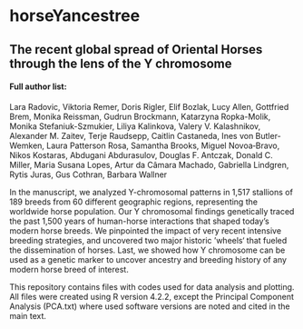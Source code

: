 # horseYancestree
## The recent global spread of Oriental Horses through the lens of the Y chromosome
#### Full author list: 
Lara Radovic, Viktoria Remer, Doris Rigler, Elif Bozlak, Lucy Allen, Gottfried Brem, Monika Reissman, Gudrun Brockmann, Katarzyna Ropka-Molik, Monika Stefaniuk-Szmukier, Liliya Kalinkova, Valery V. Kalashnikov, Alexander M. Zaitev, Terje Raudsepp, Caitlin Castaneda, Ines von Butler-Wemken, Laura Patterson Rosa, Samantha Brooks, Miguel Novoa‐Bravo, Nikos Kostaras, Abdugani Abdurasulov, Douglas F. Antczak, Donald C. Miller, Maria Susana Lopes, Artur da Câmara Machado, Gabriella Lindgren, Rytis Juras, Gus Cothran, Barbara Wallner

In the manuscript, we analyzed Y-chromosomal patterns in 1,517 stallions of 189 breeds from 60 different geographic regions, representing the worldwide horse population. Our Y chromosomal findings genetically traced the past 1,500 years of human-horse interactions that shaped today’s modern horse breeds. We pinpointed the impact of very recent intensive breeding strategies, and uncovered two major historic ’wheels‘ that fueled the dissemination of horses. Last, we showed how Y chromosome can be used as a genetic marker to uncover ancestry and breeding history of any modern horse breed of interest. 

This repository contains files with codes used for data analysis and plotting. 
All files were created using R version 4.2.2, except the Principal Component Analysis (PCA.txt) where used software versions are noted and cited in the main text.
